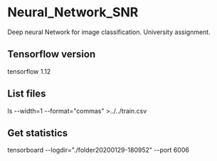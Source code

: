 # Neural_Network_SNR
Deep neural Network for image classification. University assignment.

## Tensorflow version
tensorflow              1.12       
## List files
ls --width=1 --format="commas" >../../train.csv

## Get statistics
tensorboard  --logdir="./folder20200129-180952" --port 6006

<!-- To activate this environment, use

    $ conda activate tf-gpu

To deactivate an active environment, use

    $ conda deactivate -->
    